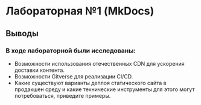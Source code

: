 # Лабораторная №1 (MkDocs)

## Выводы
### В ходе лабораторной были исследованы:

* Возможности использования отечественных CDN для ускорения доставки контента.
* Возможности Gitverse для реализации CI/CD.
* Какие существуют варианты деплоя статического сайта в продакшен среду и какие технические инструменты для этого могут потребоваться, приведите примеры.